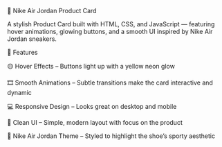 🏀 Nike Air Jordan Product Card

A stylish Product Card built with HTML, CSS, and JavaScript — featuring hover animations, glowing buttons, and a smooth UI inspired by Nike Air Jordan sneakers.

🚀 Features

🟡 Hover Effects – Buttons light up with a yellow neon glow

🎞️ Smooth Animations – Subtle transitions make the card interactive and dynamic

💻 Responsive Design – Looks great on desktop and mobile

🎨 Clean UI – Simple, modern layout with focus on the product

👟 Nike Air Jordan Theme – Styled to highlight the shoe’s sporty aesthetic
